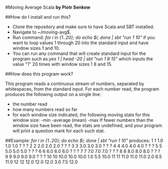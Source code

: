 

#Moving Average Scala 
**by Piotr Senkow**

##How do I install and run this?

* Clone the repository and make sure to have Scala and SBT installed.  
* Navigate to ~/moving-avg$. 
* Run command: _for i in {1..20}; do echo $i; done | sbt "run 1 10"_ if you want to loop values 1 through 20 into the standard input and have window sizes 1 and 10.
* You can run any command that will create standard input for the program such as:_yes 1 | head -20 | sbt "run 1 8 15"_ which inputs the value "1" 20 times with window sizes 1 8 and 15. 

##How does this program work?

This program reads a continuous stream of numbers, separated by whitespaces, from the standard input. For each number read, the program produces the following output on a single line:

* the number read
* how many numbers read so far
* for each window size indicated, the following moving stats for this window size:
 -min
 -average (mean)
 -max
If fewer numbers than the window size have been read, the stats are undefined, and your program will print a question mark for each such stat.

##Example:
_for i in {1..20}; do echo $i; done | sbt "run 1 10"_ produces:
1 1 1.0 1.0 1.0 ? ? ?
2 2 2.0 2.0 2.0 ? ? ?
3 3 3.0 3.0 3.0 ? ? ?
4 4 4.0 4.0 4.0 ? ? ?
5 5 5.0 5.0 5.0 ? ? ?
6 6 6.0 6.0 6.0 ? ? ?
7 7 7.0 7.0 7.0 ? ? ?
8 8 8.0 8.0 8.0 ? ? ?
9 9 9.0 9.0 9.0 ? ? ?
10 10 10.0 10.0 10.0 1.0 5.5 10.0
11 11 11.0 11.0 11.0 2.0 6.5 11.0
12 12 12.0 12.0 12.0 3.0 7.5 12.0


